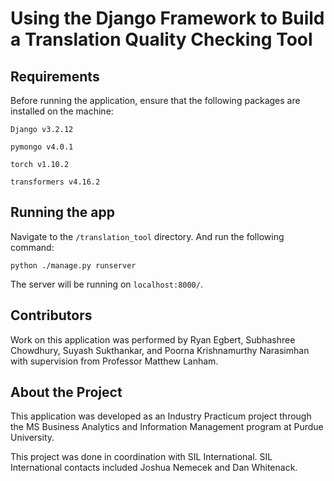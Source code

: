 # Using the Django Framework to Build a Translation Quality Checking Tool

## Requirements
Before running the application, ensure that the following packages are installed on the machine:

```Django v3.2.12```

```pymongo v4.0.1```

```torch v1.10.2```

```transformers v4.16.2```

## Running the app
Navigate to the ```/translation_tool``` directory. And run the following command:

```python ./manage.py runserver```

The server will be running on ```localhost:8000/```.

## Contributors
Work on this application was performed by Ryan Egbert, Subhashree Chowdhury, Suyash Sukthankar, and Poorna Krishnamurthy Narasimhan with supervision from Professor Matthew Lanham.

## About the Project
This application was developed as an Industry Practicum project through the MS Business Analytics and Information Management program at Purdue University. 

This project was done in coordination with SIL International. SIL International contacts included Joshua Nemecek and Dan Whitenack.